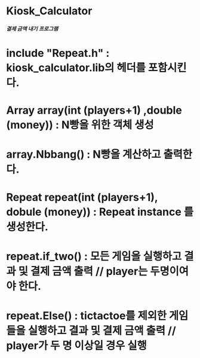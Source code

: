 # Kiosk_Calculator
##### *결제 금액 내기 프로그램*

# include "Repeat.h" : kiosk_calculator.lib의 헤더를 포함시킨다.

# Array array(int (players+1) ,double (money)) : N빵을 위한 객체 생성 

# array.Nbbang() : N빵을 계산하고 출력한다.

# Repeat repeat(int (players+1), dobule (money)) : Repeat instance 를 생성한다. 

# repeat.if_two() : 모든 게임을 실행하고 결과 및 결제 금액 출력 // player는 두명이여야 한다.
 
# repeat.Else() : tictactoe를 제외한 게임들을 실행하고 결과 및 결제 금액 출력 // player가 두 명 이상일 경우 실행
